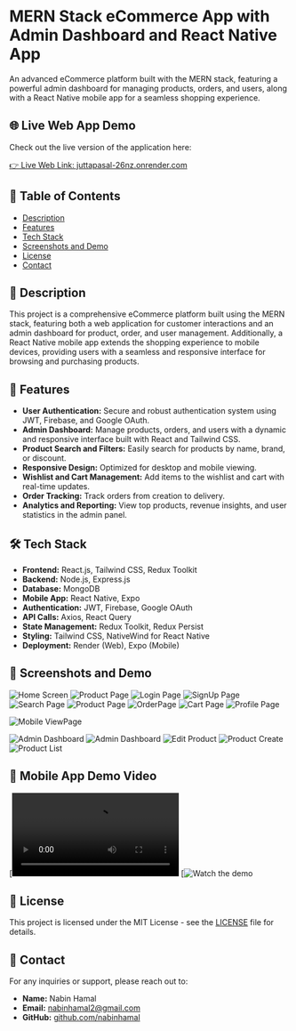 # MERN Stack eCommerce App with Admin Dashboard and React Native App

An advanced eCommerce platform built with the MERN stack, featuring a powerful admin dashboard for managing products, orders, and users, along with a React Native mobile app for a seamless shopping experience.


## 🌐 Live Web App Demo

Check out the live version of the application here:

[👉 Live Web Link: juttapasal-26nz.onrender.com](https://juttapasal-26nz.onrender.com)


## 📝 Table of Contents

- [Description](#-description)
- [Features](#-features)
- [Tech Stack](#-tech-stack)
- [Screenshots and Demo](#-screenshots-and-demo)
- [License](#-license)
- [Contact](#-contact)

## 📜 Description

This project is a comprehensive eCommerce platform built using the MERN stack, featuring both a web application for customer interactions and an admin dashboard for product, order, and user management. Additionally, a React Native mobile app extends the shopping experience to mobile devices, providing users with a seamless and responsive interface for browsing and purchasing products.

## 🌟 Features

- **User Authentication:** Secure and robust authentication system using JWT, Firebase, and Google OAuth.
- **Admin Dashboard:** Manage products, orders, and users with a dynamic and responsive interface built with React and Tailwind CSS.
- **Product Search and Filters:** Easily search for products by name, brand, or discount.
- **Responsive Design:** Optimized for desktop and mobile viewing.
- **Wishlist and Cart Management:** Add items to the wishlist and cart with real-time updates.
- **Order Tracking:** Track orders from creation to delivery.
- **Analytics and Reporting:** View top products, revenue insights, and user statistics in the admin panel.

## 🛠 Tech Stack

- **Frontend:** React.js, Tailwind CSS, Redux Toolkit
- **Backend:** Node.js, Express.js
- **Database:** MongoDB
- **Mobile App:** React Native, Expo
- **Authentication:** JWT, Firebase, Google OAuth
- **API Calls:** Axios, React Query
- **State Management:** Redux Toolkit, Redux Persist
- **Styling:** Tailwind CSS, NativeWind for React Native
- **Deployment:** Render (Web), Expo (Mobile)

## 📸 Screenshots and Demo
![Home Screen](./home-screen.png)
![Product Page](./productdetail-screen.png)
![Login Page](./signin-screen.png)
![SignUp Page](./signup-screen.png)
![Search Page](./search-screen.png)
![Product Page](./product-screen.png)
![OrderPage](./order-screen.png)
![Cart Page](./cart-screen.png)
![Profile Page](./profile-screen.png)

![Mobile ViewPage](./mobileview-screen.png)

![Admin Dashboard](./dashboard1-screen.png)
![Admin Dashboard](./dashboard2-screen.png)
![Edit Product](./editproduct-screen.png)
![Product Create](./create-screen.png)
![Product List](./productlist-screen.png)

## 🎥 Mobile App Demo Video
[![Watch the demo](./demo.mov)
[![Watch the demo](./copy_9305EDEE-342F-4B97-9EAC-4E5CDC817D07.gif)


## 📄 License

This project is licensed under the MIT License - see the [LICENSE](LICENSE) file for details.

## 📧 Contact

For any inquiries or support, please reach out to:

- **Name:** Nabin Hamal
- **Email:** [nabinhamal2@gmail.com](mailto:nabinhamal2@gmail.com)
- **GitHub:** [github.com/nabinhamal](https://github.com/nabinhamal)
